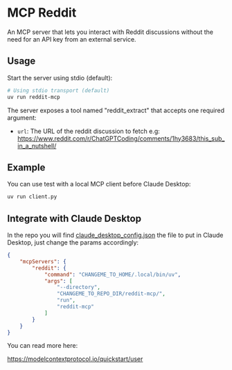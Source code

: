 
# MCP Reddit

An MCP server that lets you interact with Reddit discussions without the need for an API key from an external service.

## Usage

Start the server using stdio (default):

```bash
# Using stdio transport (default)
uv run reddit-mcp
```

The server exposes a tool named "reddit_extract" that accepts one required argument:

- `url`: The URL of the reddit discussion to fetch e.g: https://www.reddit.com/r/ChatGPTCoding/comments/1hy3683/this_sub_in_a_nutshell/

## Example

You can use test with a local MCP client before Claude Desktop:

```bash
uv run client.py
```

## Integrate with Claude Desktop

In the repo you will find [claude_desktop_config.json](./claude_desktop_config.json) the file to put in Claude Desktop, just change the params accordingly:

```json
{
    "mcpServers": {
        "reddit": {
            "command": "CHANGEME_TO_HOME/.local/bin/uv",
            "args": [
                "--directory",
                "CHANGEME_TO_REPO_DIR/reddit-mcp/",
                "run",
                "reddit-mcp"
            ]
        }
    }
}
```
You can read more here:

https://modelcontextprotocol.io/quickstart/user